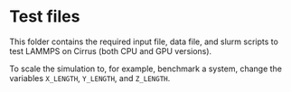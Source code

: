 Test files
==========

This folder contains the required input file, data file, and slurm scripts to test LAMMPS on Cirrus (both CPU and GPU versions).

To scale the simulation to, for example, benchmark a system, change the variables `X_LENGTH`, `Y_LENGTH`, and `Z_LENGTH`.
